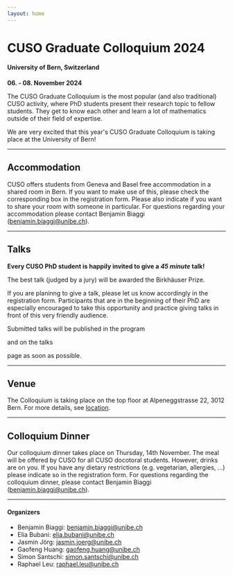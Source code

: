 ```yaml
---
layout: home
---
```


# CUSO Graduate Colloquium 2024

#### University of Bern, Switzerland
**06. - 08. November 2024**

The CUSO Graduate Colloquium is the most popular (and also traditional) CUSO activity,
where PhD students present their research topic to fellow students.
They get to know each other and learn a lot of mathematics outside of their field of expertise.

We are very excited that this year's CUSO Graduate Colloquium is taking place at the University of Bern!

---

## Accommodation

CUSO offers students from Geneva and Basel free accommodation in a shared room in Bern.
If you want to make use of this, please check the corresponding box in the registration form.
Please also indicate if you want to share your room with someone in particular.
For questions regarding your accommodation please contact Benjamin Biaggi
([benjamin.biaggi@unibe.ch](mailto:benjamin.biaggi@unibe.ch)).

---

## Talks

**Every CUSO PhD student is happily invited to give a *45 minute* talk!**

The best talk (judged by a jury) will be awarded the Birkhäuser Prize.

If you are planinng to give a talk, please let us know accordingly in the registration form.
Participants that are in the beginning of their PhD are especially encouraged
to take this opportunity and practice giving talks in front of this very friendly audience.

Submitted talks will be published in the
program
<!-- [program](/program/) -->
and on the
talks
<!-- [talks](/talks/) -->
page as soon as possible.

---

## Venue

The Colloquium is taking place on the top floor at Alpeneggstrasse 22, 3012 Bern.
For more details, see [location](/location/).

---

## Colloquium Dinner

Our colloquium dinner takes place on Thursday, 14th November.
The meal will be offered by CUSO for all CUSO docotoral students.
However, drinks are on you.
If you have any dietary restrictions (e.g. vegetarian, allergies, ...) please indicate so in the registration form.
For questions regarding the colloquium dinner, please contact Benjamin Biaggi
([benjamin.biaggi@unibe.ch](mailto:benjamin.biaggi@unibe.ch)).

---

#### Organizers
- Benjamin Biaggi: [benjamin.biaggi@unibe.ch](mailto:benjamin.biaggi@unibe.ch)
- Elia Bubani: [elia.bubani@unibe.ch](mailto:elia.bubani@unibe.ch)
- Jasmin Jörg: [jasmin.joerg@unibe.ch](mailto:jasmin.joerg@unibe.ch)
- Gaofeng Huang: [gaofeng.huang@unibe.ch](mailto:gaofeng.huang@unibe.ch)
- Simon Santschi: [simon.santschi@unibe.ch](mailto:simon.santschi@unibe.ch)
- Raphael Leu: [raphael.leu@unibe.ch](mailto:raphael.leu@unibe.ch)